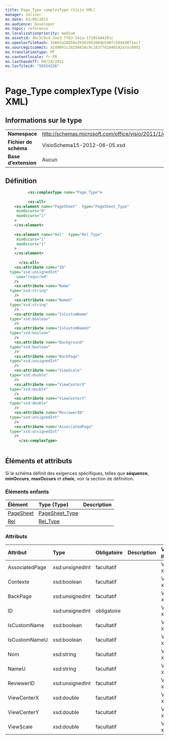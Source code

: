 ```yaml
---
title: Page_Type complexType (Visio XML)
manager: soliver
ms.date: 03/09/2015
ms.audience: Developer
ms.topic: reference
ms.localizationpriority: medium
ms.assetid: 4bc5c0c4-3ee3-7f63-541a-1f1854d4201c
ms.openlocfilehash: 1b662a28050e3b563952004b5d0fc584d4071ac7
ms.sourcegitcommit: a1d9041c20256616c9c183f7d1049142a7ac6991
ms.translationtype: MT
ms.contentlocale: fr-FR
ms.lasthandoff: 09/24/2021
ms.locfileid: "59554326"
---
```

# <a name="page_type-complextype-visio-xml"></a>Page_Type complexType (Visio XML)

## <a name="type-information"></a>Informations sur le type

|||
|:-----|:-----|
|**Namespace** <br/> |http://schemas.microsoft.com/office/visio/2011/1/core  <br/> |
|**Fichier de schéma** <br/> |VisioSchema15-2012-06-05.xsd  <br/> |
|**Base d’extension** <br/> |Aucun  <br/> |
   
## <a name="definition"></a>Définition

```XML
          <xs:complexType name="Page_Type">
          
          <xs:all>
    <xs:element name="PageSheet"  type="PageSheet_Type"
     minOccurs="0"
     maxOccurs="1"
    >
    </xs:element>
    
    <xs:element name="Rel"  type="Rel_Type"
     minOccurs="1"
     maxOccurs="1"
    >
    </xs:element>
    
      </xs:all>
    <xs:attribute name="ID"
  type="xsd:unsignedInt"
     use="required"
    />
    <xs:attribute name="Name"
  type="xsd:string"
    />
    <xs:attribute name="NameU"
  type="xsd:string"
    />
    <xs:attribute name="IsCustomName"
  type="xsd:boolean"
    />
    <xs:attribute name="IsCustomNameU"
  type="xsd:boolean"
    />
    <xs:attribute name="Background"
  type="xsd:boolean"
    />
    <xs:attribute name="BackPage"
  type="xsd:unsignedInt"
    />
    <xs:attribute name="ViewScale"
  type="xsd:double"
    />
    <xs:attribute name="ViewCenterX"
  type="xsd:double"
    />
    <xs:attribute name="ViewCenterY"
  type="xsd:double"
    />
    <xs:attribute name="ReviewerID"
  type="xsd:unsignedInt"
    />
    <xs:attribute name="AssociatedPage"
  type="xsd:unsignedInt"
    />
      </xs:complexType>
      
```

## <a name="elements-and-attributes"></a>Éléments et attributs

Si le schéma définit des exigences spécifiques, telles que **séquence**, **minOccurs**, **maxOccurs** et **choix**, voir la section de définition. 
  
### <a name="child-elements"></a>Éléments enfants

|**Élément**|**Type (Type)**|**Description**|
|:-----|:-----|:-----|
|[PageSheet](pagesheet-element-page_type-complextypevisio-xml.md) <br/> |[PageSheet_Type](pagesheet_type-complextypevisio-xml.md) <br/> ||
|[Rel](rel-element-page_type-complextypevisio-xml.md) <br/> |[Rel_Type](rel_type-complextypevisio-xml.md) <br/> ||
   
### <a name="attributes"></a>Attributs

|**Attribut**|**Type**|**Obligatoire**|**Description**|**Valeurs possibles**|
|:-----|:-----|:-----|:-----|:-----|
|AssociatedPage  <br/> |xsd:unsignedInt  <br/> |facultatif  <br/> ||Valeurs du type xsd:unsignedInt.  <br/> |
|Contexte  <br/> |xsd:boolean  <br/> |facultatif  <br/> ||Valeurs du type xsd:boolean.  <br/> |
|BackPage  <br/> |xsd:unsignedInt  <br/> |facultatif  <br/> ||Valeurs du type xsd:unsignedInt.  <br/> |
|ID  <br/> |xsd:unsignedInt  <br/> |obligatoire  <br/> ||Valeurs du type xsd:unsignedInt.  <br/> |
|IsCustomName  <br/> |xsd:boolean  <br/> |facultatif  <br/> ||Valeurs du type xsd:boolean.  <br/> |
|IsCustomNameU  <br/> |xsd:boolean  <br/> |facultatif  <br/> ||Valeurs du type xsd:boolean.  <br/> |
|Nom  <br/> |xsd:string  <br/> |facultatif  <br/> ||Valeurs du type xsd:string.  <br/> |
|NameU  <br/> |xsd:string  <br/> |facultatif  <br/> ||Valeurs du type xsd:string.  <br/> |
|ReviewerID  <br/> |xsd:unsignedInt  <br/> |facultatif  <br/> ||Valeurs du type xsd:unsignedInt.  <br/> |
|ViewCenterX  <br/> |xsd:double  <br/> |facultatif  <br/> ||Valeurs du type xsd:double.  <br/> |
|ViewCenterY  <br/> |xsd:double  <br/> |facultatif  <br/> ||Valeurs du type xsd:double.  <br/> |
|ViewScale  <br/> |xsd:double  <br/> |facultatif  <br/> ||Valeurs du type xsd:double.  <br/> |
   

